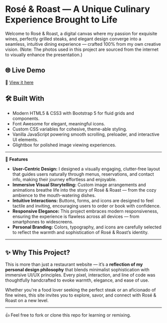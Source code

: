 
# Rosé & Roast — A Unique Culinary Experience Brought to Life

Welcome to Rosé & Roast, a digital canvas where my passion for exquisite wines, perfectly grilled steaks, and elegant design converge into a seamless, intuitive dining experience — crafted 100% from my own creative vision. (Note: The photos used in this project are sourced from the internet to visually enhance the presentation.)

## 🌐 Live Demo
🔗 [View it here](https://rachel-thu.github.io/Bootstrap-Web-Project/)


## 🛠️ Built With

- Modern HTML5 & CSS3 with Bootstrap 5 for fluid grids and components.  
- Font Awesome for elegant, meaningful icons.  
- Custom CSS variables for cohesive, theme-able styling.  
- Vanilla JavaScript powering smooth scrolling, preloader, and interactive UI elements.  
- Glightbox for polished image viewing experiences.

---

📌 **Features**
- **User-Centric Design:** I designed a visually engaging, clutter-free layout that guides users naturally through menus, reservations, and contact info, making their journey effortless and enjoyable.  
- **Immersive Visual Storytelling:** Custom image arrangements and animations breathe life into the story of Rosé & Roast — from the cozy ambience to the mouth-watering dishes.  
- **Intuitive Interactions:** Buttons, forms, and icons are designed to feel tactile and inviting, encouraging users to order or book with confidence.  
- **Responsive Elegance:** This project embraces modern responsiveness, ensuring the experience is flawless across all devices — from smartphones to widescreens.  
- **Personal Branding:** Colors, typography, and icons are carefully selected to reflect the warmth and sophistication of Rosé & Roast’s identity.

---

## ✨ Why This Project?

This is more than just a restaurant website — it’s a **reflection of my personal design philosophy** that blends minimalist sophistication with immersive UI/UX principles. Every pixel, interaction, and line of code was thoughtfully handcrafted to evoke warmth, elegance, and ease of use.

Whether you're a food lover seeking the perfect steak or an aficionado of fine wines, this site invites you to explore, savor, and connect with Rosé & Roast on a new level.

---

👍 Feel free to fork or clone this repo for learning or remixing.
